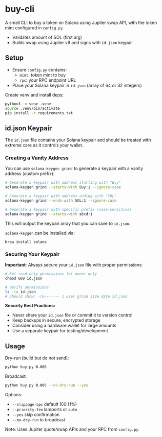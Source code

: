 # buy-cli

A small CLI to buy a token on Solana using Jupiter swap API, with the token mint configured in `config.py`.

- Validates amount of SOL (first arg)
- Builds swap using Jupiter v6 and signs with `id.json` keypair

## Setup

- Ensure `config.py` contains:
  - `mint`: token mint to buy
  - `rpc`: your RPC endpoint URL
- Place your Solana keypair in `id.json` (array of 64 or 32 integers)

Create venv and install deps:

```bash
python3 -m venv .venv
source .venv/bin/activate
pip install -r requirements.txt
```

## id.json Keypair

The `id.json` file contains your Solana keypair and should be treated with extreme care as it controls your wallet.

### Creating a Vanity Address

You can use `solana-keygen grind` to generate a keypair with a vanity address (custom prefix):

```bash
# Generate a keypair with address starting with "Buy"
solana-keygen grind --starts-with Buy:1 --ignore-case

# Generate a keypair with address ending with "SOL"
solana-keygen grind --ends-with SOL:1 --ignore-case

# Generate a keypair with specific prefix (case-sensitive)
solana-keygen grind --starts-with abcd:1
```

This will output the keypair array that you can save to `id.json`.

`solana-keygen` can be installed via:

```
brew install solana
```

### Securing Your Keypair

**Important**: Always secure your `id.json` file with proper permissions:

```bash
# Set read-only permissions for owner only
chmod 600 id.json

# Verify permissions
ls -la id.json
# Should show: -rw------- 1 user group size date id.json
```

**Security Best Practices:**
- Never share your `id.json` file or commit it to version control
- Keep backups in secure, encrypted storage
- Consider using a hardware wallet for large amounts
- Use a separate keypair for testing/development

## Usage

Dry-run (build but do not send):

```bash
python buy.py 0.005
```

Broadcast:

```bash
python buy.py 0.005 --no-dry-run --yes
```

Options:
- `--slippage-bps` default 100 (1%)
- `--priority-fee` lamports or `auto`
- `--yes` skip confirmation
- `--no-dry-run` to broadcast

Note: Uses Jupiter quote/swap APIs and your RPC from `config.py`.
